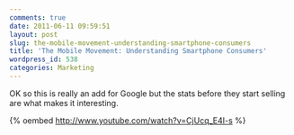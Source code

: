 ```yaml
---
comments: true
date: 2011-06-11 09:59:51
layout: post
slug: the-mobile-movement-understanding-smartphone-consumers
title: 'The Mobile Movement: Understanding Smartphone Consumers'
wordpress_id: 538
categories: Marketing
---
```


OK so this is really an add for Google but the stats before they start selling are what makes it interesting.

{% oembed http://www.youtube.com/watch?v=CjUcq_E4I-s %}
